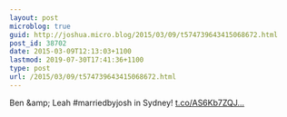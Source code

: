 ```yaml
---
layout: post
microblog: true
guid: http://joshua.micro.blog/2015/03/09/t574739643415068672.html
post_id: 38702
date: 2015-03-09T12:13:03+1100
lastmod: 2019-07-30T17:41:36+1100
type: post
url: /2015/03/09/t574739643415068672.html
---
```

Ben &amp;amp; Leah #marriedbyjosh in Sydney! [t.co/AS6Kb7ZQJ...](http://t.co/AS6Kb7ZQJd)
